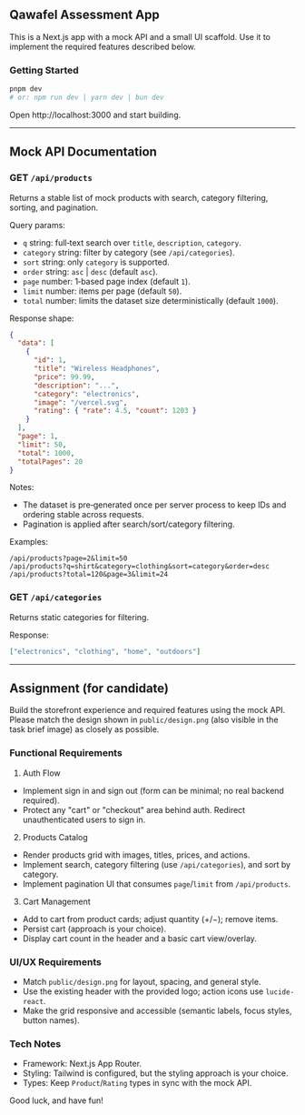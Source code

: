 ## Qawafel Assessment App

This is a Next.js app with a mock API and a small UI scaffold. Use it to implement the required features described below.

### Getting Started

```bash
pnpm dev
# or: npm run dev | yarn dev | bun dev
```

Open http://localhost:3000 and start building.

---

## Mock API Documentation

### GET `/api/products`
Returns a stable list of mock products with search, category filtering, sorting, and pagination.

Query params:

- `q` string: full‑text search over `title`, `description`, `category`.
- `category` string: filter by category (see `/api/categories`).
- `sort` string: only `category` is supported.
- `order` string: `asc` | `desc` (default `asc`).
- `page` number: 1‑based page index (default `1`).
- `limit` number: items per page (default `50`).
- `total` number: limits the dataset size deterministically (default `1000`).

Response shape:

```json
{
  "data": [
    {
      "id": 1,
      "title": "Wireless Headphones",
      "price": 99.99,
      "description": "...",
      "category": "electronics",
      "image": "/vercel.svg",
      "rating": { "rate": 4.5, "count": 1203 }
    }
  ],
  "page": 1,
  "limit": 50,
  "total": 1000,
  "totalPages": 20
}
```

Notes:

- The dataset is pre‑generated once per server process to keep IDs and ordering stable across requests.
- Pagination is applied after search/sort/category filtering.

Examples:

```text
/api/products?page=2&limit=50
/api/products?q=shirt&category=clothing&sort=category&order=desc
/api/products?total=120&page=3&limit=24
```

### GET `/api/categories`
Returns static categories for filtering.

Response:

```json
["electronics", "clothing", "home", "outdoors"]
```

---

## Assignment (for candidate)

Build the storefront experience and required features using the mock API. Please match the design shown in `public/design.png` (also visible in the task brief image) as closely as possible.

### Functional Requirements

1) Auth Flow
- Implement sign in and sign out (form can be minimal; no real backend required).
- Protect any "cart" or "checkout" area behind auth. Redirect unauthenticated users to sign in.

2) Products Catalog
- Render products grid with images, titles, prices, and actions.
- Implement search, category filtering (use `/api/categories`), and sort by category.
- Implement pagination UI that consumes `page`/`limit` from `/api/products`.

3) Cart Management
- Add to cart from product cards; adjust quantity (+/−); remove items.
- Persist cart (approach is your choice).
- Display cart count in the header and a basic cart view/overlay.

### UI/UX Requirements

- Match `public/design.png` for layout, spacing, and general style.
- Use the existing header with the provided logo; action icons use `lucide-react`.
- Make the grid responsive and accessible (semantic labels, focus styles, button names).

### Tech Notes

- Framework: Next.js App Router.
- Styling: Tailwind is configured, but the styling approach is your choice.
- Types: Keep `Product`/`Rating` types in sync with the mock API.

Good luck, and have fun!
